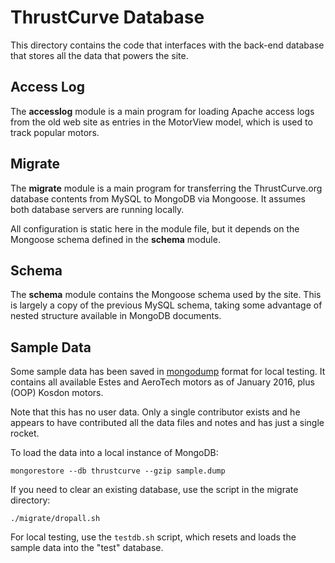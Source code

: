 # ThrustCurve Database

This directory contains the code that interfaces with the back-end database that stores all the
data that powers the site.

## Access Log

The __accesslog__ module is a main program for loading Apache access logs from the old
web site as entries in the MotorView model, which is used to track popular motors.

## Migrate

The __migrate__ module is a main program for transferring the ThrustCurve.org
database contents from MySQL to MongoDB via Mongoose.
It assumes both database servers are running locally.

All configuration is static here in the module file, but it depends on the
Mongoose schema defined in the __schema__ module.

## Schema

The __schema__ module contains the Mongoose schema used by the site.
This is largely a copy of the previous MySQL schema, taking some advantage
of nested structure available in MongoDB documents.


## Sample Data

Some sample data has been saved in
[mongodump](https://docs.mongodb.org/manual/reference/program/mongodump/)
format for local testing.
It contains all available Estes and AeroTech motors as of January 2016, plus (OOP) Kosdon motors.

Note that this has no user data.
Only a single contributor exists and he appears to have
contributed all the data files and notes and has just a single rocket.

To load the data into a local instance of MongoDB:
```
mongorestore --db thrustcurve --gzip sample.dump
```

If you need to clear an existing database, use the script in the migrate directory:
```
./migrate/dropall.sh
```

For local testing, use the `testdb.sh` script, which resets and loads the sample data into
the "test" database.
